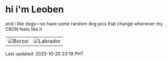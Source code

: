 # hi i'm Leoben

and i like dogs—so have some random dog pics that change whenever my CRON feels like it

|  |  |
|--------|----------|
| ![Borzoi](https://random-dog-vercel.vercel.app/api/random-borzoi?v=1760973576) | ![Labrador](https://random-dog-vercel.vercel.app/api/random-labrador?v=1760973576) |

Last updated: 2025-10-20 23:19 PHT
